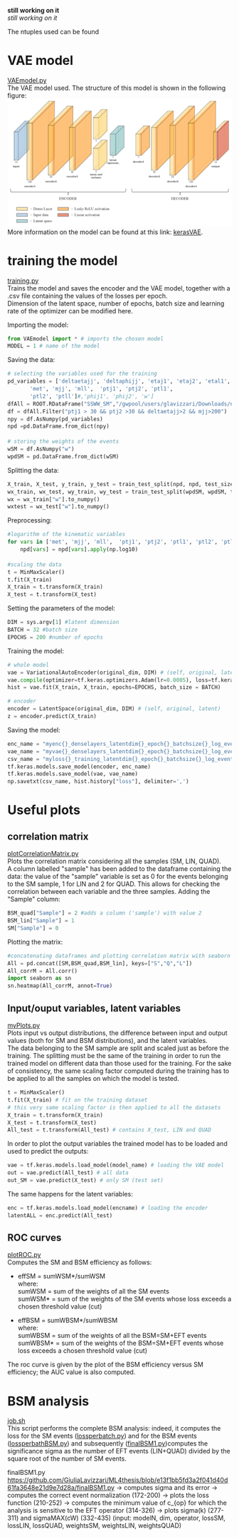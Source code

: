 
**still working on it**  
*still working on it*

The ntuples used can be found

# VAE model
[VAEmodel.py](https://github.com/GiuliaLavizzari/ML4thesis/blob/959a2c89113660b455d04cb86396b2c440d45285/VAEmodel.py)  
The VAE model used. The structure of this model is shown in the following figure:
![Alt Text](https://github.com/GiuliaLavizzari/ML4thesis/blob/5aa6ab696a6b371c9d9f320aad6a5e7f4d0822b8/vaemodel.PNG)
More information on the model can be found at this link: [kerasVAE](https://keras.io/examples/generative/vae/).   

# training the model
[training.py](https://github.com/GiuliaLavizzari/ML4thesis/blob/959a2c89113660b455d04cb86396b2c440d45285/training.py)  
Trains the model and saves the encoder and the VAE model, together with a .csv file containing the values of the losses per epoch.  
Dimension of the latent space, number of epochs, batch size and learning rate of the optimizer can be modified here.

Importing the model:
```python
from VAEmodel import * # imports the chosen model
MODEL = 1 # name of the model
```
Saving the data:
```python
# selecting the variables used for the training
pd_variables = ['deltaetajj', 'deltaphijj', 'etaj1', 'etaj2', 'etal1', 'etal2',
       'met', 'mjj', 'mll',  'ptj1', 'ptj2', 'ptl1',
       'ptl2', 'ptll']#,'phij1', 'phij2', 'w']
dfAll = ROOT.RDataFrame("SSWW_SM","/gwpool/users/glavizzari/Downloads/ntuple_SSWW_SM.root")
df = dfAll.Filter("ptj1 > 30 && ptj2 >30 && deltaetajj>2 && mjj>200")
npy = df.AsNumpy(pd_variables)
npd =pd.DataFrame.from_dict(npy)

# storing the weights of the events
wSM = df.AsNumpy("w")
wpdSM = pd.DataFrame.from_dict(wSM)
```
Splitting the data:
```python
X_train, X_test, y_train, y_test = train_test_split(npd, npd, test_size=0.2, random_state=1)
wx_train, wx_test, wy_train, wy_test = train_test_split(wpdSM, wpdSM, test_size=0.2, random_state=1)
wx = wx_train["w"].to_numpy()
wxtest = wx_test["w"].to_numpy()
```
Preprocessing:
```python
#logarithm of the kinematic variables
for vars in ['met', 'mjj', 'mll',  'ptj1', 'ptj2', 'ptl1', 'ptl2', 'ptll']:
	npd[vars] = npd[vars].apply(np.log10)

#scaling the data
t = MinMaxScaler()
t.fit(X_train)
X_train = t.transform(X_train)
X_test = t.transform(X_test)
```
Setting the parameters of the model:
```python
DIM = sys.argv[1] #latent dimension
BATCH = 32 #batch size
EPOCHS = 200 #number of epochs
```
Training the model:
```python
# whole model
vae = VariationalAutoEncoder(original_dim, DIM) # (self, original, latent)
vae.compile(optimizer=tf.keras.optimizers.Adam(lr=0.0005), loss=tf.keras.losses.MeanSquaredError())
hist = vae.fit(X_train, X_train, epochs=EPOCHS, batch_size = BATCH)
```
```python
# encoder
encoder = LatentSpace(original_dim, DIM) # (self, original, latent)
z = encoder.predict(X_train)
```
Saving the model:
```python
enc_name = "myenc{}_denselayers_latentdim{}_epoch{}_batchsize{}_log_eventFiltered".format(MODEL, DIM, EPOCHS, BATCH)
vae_name = "myvae{}_denselayers_latentdim{}_epoch{}_batchsize{}_log_eventFiltered".format(MODEL, DIM, EPOCHS, BATCH)
csv_name = "myloss{}_training_latentdim{}_epoch{}_batchsize{}_log_eventFiltered.csv".format(MODEL, DIM, EPOCHS, BATCH)
tf.keras.models.save_model(encoder, enc_name) 
tf.keras.models.save_model(vae, vae_name)
np.savetxt(csv_name, hist.history["loss"], delimiter=',')
```

# Useful plots

## correlation matrix
[plotCorrelationMatrix.py](https://github.com/GiuliaLavizzari/ML4thesis/blob/37b776ca48e7d9a03df717210364f3f3f63dffee/plotCorrelationMatrix.py)  
Plots the correlation matrix considering all the samples (SM, LIN, QUAD).  
A column labelled "sample" has been added to the dataframe containing the data: the value of the "sample" variable is set as 0 for the events belonging to the SM sample, 1 for LIN and 2 for QUAD. This allows for checking the correlation between each variable and the three samples.
Adding the "Sample" column:
```python
BSM_quad["Sample"] = 2 #adds a column ('sample') with value 2
BSM_lin["Sample"] = 1
SM["Sample"] = 0
```
Plotting the matrix:
```python
#concatenating dataframes and plotting correlation matrix with seaborn
All = pd.concat([SM,BSM_quad,BSM_lin], keys=["S","Q","L"])
All_corrM = All.corr()
import seaborn as sn
sn.heatmap(All_corrM, annot=True)
```

## Input/ouput variables, latent variables
[myPlots.py](https://github.com/GiuliaLavizzari/ML4thesis/blob/main/myPlots.py)  
Plots input vs output distributions, the difference between input and output values (both for SM and BSM distributions), and the latent variables.  
The data belonging to the SM sample are split and scaled just as before the training. The splitting must be the same of the training in order to run the trained model on different data than those used for the training. For the sake of consistency, the same scaling factor computed during the training has to be applied to all the samples on which the model is tested.
```python
t = MinMaxScaler()
t.fit(X_train) # fit on the training dataset
# this very same scaling factor is then applied to all the datasets
X_train = t.transform(X_train) 
X_test = t.transform(X_test)
All_test = t.transform(All_test) # contains X_test, LIN and QUAD
```

In order to plot the output variables the trained model has to be loaded and used to predict the outputs:
```python
vae = tf.keras.models.load_model(model_name) # loading the VAE model
out = vae.predict(All_test) # all data
out_SM = vae.predict(X_test) # only SM (test set)
```
The same happens for the latent variables:
```python
enc = tf.keras.models.load_model(encname) # loading the encoder
latentALL = enc.predict(All_test)
```


## ROC curves
[plotROC.py](https://github.com/GiuliaLavizzari/ML4thesis/blob/5bb127d8f3484f1ad6b16a71fe44c395a57a308d/plotROC.py)  
Computes the SM and BSM efficiency as follows:
* effSM = sumWSM*/sumWSM  
where:  
sumWSM = sum of the weights of all the SM events  
sumWSM* = sum of the weights of the SM events whose loss exceeds a chosen threshold value (cut)  

* effBSM = sumWBSM*/sumWBSM  
where:  
sumWBSM = sum of the weights of all the BSM=SM+EFT events  
sumWBSM* = sum of the weights of the BSM=SM+EFT events whose loss exceeds a chosen threshold value (cut)  

The roc curve is given by the plot of the BSM efficiency versus SM efficiency; the AUC value is also computed.


# BSM analysis

[job.sh](https://github.com/GiuliaLavizzari/ML4thesis/blob/7561a4df91d9811d7b0f19b91b7a710a7a3fe6f0/job.sh)  
This script performs the complete BSM analysis: indeed, it computes the loss for the SM events ([lossperbatch.py](https://github.com/GiuliaLavizzari/ML4thesis/blob/e0327246bc1dca059d2317e9e5687bde6a233e19/lossperbatch.py)) and for the BSM events ([lossperbathBSM.py](https://github.com/GiuliaLavizzari/ML4thesis/blob/e0327246bc1dca059d2317e9e5687bde6a233e19/lossperbatchBSM.py)) and subsequently ([finalBSM1.py](https://github.com/GiuliaLavizzari/ML4thesis/blob/7561a4df91d9811d7b0f19b91b7a710a7a3fe6f0/finalBSM1.py))computes the significance sigma as the number of EFT events (LIN+QUAD) divided by the square root of the number of SM events.


finalBSM1.py
https://github.com/GiuliaLavizzari/ML4thesis/blob/e13f1bb5fd3a2f041d40d61fa3648e21d9e7d28a/finalBSM1.py
→ computes sigma and its error
→ computes the correct event normalization (172-200)
→ plots the loss function (210-252)
→ computes the minimum value of c_{op} for which the analysis is sensitive to the EFT operator (314-326)
→ plots sigma(k) (277-311) and sigmaMAX(cW) (332-435)
(input: modelN, dim, operator, lossSM, lossLIN, lossQUAD, weightsSM, weightsLIN, weightsQUAD)
